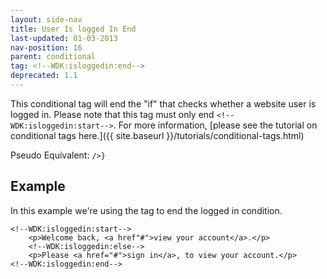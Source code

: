 ```yaml
---
layout: side-nav
title: User Is logged In End
last-updated: 01-03-2013
nav-position: 16
parent: conditional
tag: <!--WDK:isloggedin:end-->
deprecated: 1.1
---
```


This conditional tag will end the "if" that checks whether a website user is logged in.
Please note that this tag must only end `<!--WDK:isloggedin:start-->`.
For more information, [please see the tutorial on conditional tags here.]({{ site.baseurl }}/tutorials/conditional-tags.html)

Pseudo Equivalent:
`/>}`

## Example
In this example we're using the tag to end the logged in condition.

~~~
<!--WDK:isloggedin:start-->
	<p>Welcome back, <a href"#">view your account</a>.</p>
	<!--WDK:isloggedin:else-->
	<p>Please <a href="#">sign in</a>, to view your account.</p>
<!--WDK:isloggedin:end-->
~~~